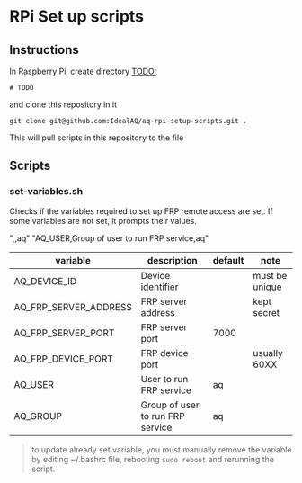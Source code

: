 # RPi Set up scripts

## Instructions
In Raspberry Pi, create directory <TODO:> 

```shell
# TODO
```

and clone this repository in it
```shell
git clone git@github.com:IdealAQ/aq-rpi-setup-scripts.git .
```

This will pull scripts in this repository to the file

## Scripts

### set-variables.sh
Checks if the variables required to set up FRP remote access are set.
If some variables are not set, it prompts their values.

",,aq"
  "AQ_USER,Group of user to run FRP service,aq"

| variable              | description                      | default | note           |
|-----------------------|----------------------------------|---------|----------------|
| AQ_DEVICE_ID          | Device identifier                |         | must be unique |
| AQ_FRP_SERVER_ADDRESS | FRP server address               |         | kept secret    |
| AQ_FRP_SERVER_PORT    | FRP server port                  | 7000    |                |
| AQ_FRP_DEVICE_PORT    | FRP device port                  |         | usually 60XX   |
| AQ_USER               | User to run FRP service          | aq      |                |
| AQ_GROUP              | Group of user to run FRP service | aq      |                |


> to update already set variable, you must manually remove the variable
> by editing ~/.bashrc file, rebooting `sudo reboot` and rerunning the script.